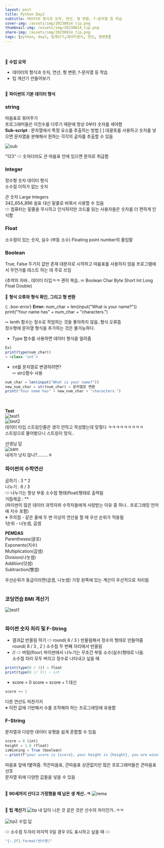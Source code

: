 ```yaml
---
layout: post
title: Python Day2
subtitle: 데이터의 형식과 숫자, 연산, 형 변환, f-문자열 등 학습
cover-img: /assets/img/20230814_tip.png
thumbnail-img: /assets/img/20230814_tip.png
share-img: /assets/img/20230814_tip.png
tags: [python, day2, 팁계산기,데이터형식, 연산, 형변환]
---
```

<br><br> 
🐶 **수업 요약**
- 데이터의 형식과 숫자, 연산, 형 변환, f-문자열 등 학습
- 팁 계산기 만들어보기
<br><br> 

🐰 **파이썬의 기본 데이터 형식**  

### string

따옴표로 묶어주기  
프로그래머들은 이진수를 다루기 때문에 항상 0부터 숫자를 세야함  
**Sub-script** : 문자열에서 특정 요소를 추출하는 방법
[ ] 대괄호를 사용하고 숫자를 넣으면 문자열을 분해해서 원하는 각각의 글자를 추출할 수 있음  

![sub](/assets/img/20230814_sub.png)

"123" ⇨ 숫자더라도 큰 따옴표 안에 있으면 문자로 취급함

### Integer
정수형 숫자 데이터 형식  
소수점 이하가 없는 숫자  

큰 숫자 Large Integers  
342_654_896 쉼표 대신 밑줄로 바꿔서 사용할 수 있음  
⇨ 컴퓨터는 밑줄을 무시하고 인식하지만 코드를 읽는 사용자들은 숫자를 더 편하게 인식함

### Float
소수점이 있는 숫자, 실수 (부동 소수) 
Floating point number의 줄임말

### Boolean
True, False 두가지 값만 존재
대문자로 시작하고 따옴표를 사용하지 않음
프로그램에서 무언가를 테스트 하는 데 주로 쓰임

(추억의 자바.. 데이터 타입ㅋㅋ 괜히 복습..ㅠ
Boolean
Char
Byte
Short
Int
Long 
Float
Double)
<br><br> 
🦊 **형식 오류와 형식 확인, 그리고 형 변환**

{: .box-error}
**Error:** num_char = len(input("What is your name?"))  
print("Your name has" + num_char + "characters.")  

⇨ lenth 함수는 정수로 작업하는 것을 좋아하지 않음..형식 오류뜸  
정수형에 문자열 형식을 추가하는 것은 불가능하다.  

- Type 함수를 사용하면 데이터 형식을 알려줌  
```javascript
Ex)
print(type(num_char))
⇨ <class 'int'>
```

- int를 문자열로 변경하려면?  
⇨ str()함수 사용  
```javascript
num_char = len(input("What is your name?"))
new_num_char = str(num_char) ⇦ 문자열로 변환
print("Your name has" + new_num_char + "characters.")
```
<br><br> 
**Test**  
![test1](/assets/img/20230814_test_inst.png)  
![test2](/assets/img/20230814_test.png)  
데이터 타입 스트링인줄은 생각 안하고 작성했는데 맞췄다 ㅋㅋㅋㅋㅋㅋㅋㅋㅋ   
스트링으로 물어봤으니 스트링이 맞지..  

선생님 답    
![sam](/assets/img/20230814_sam.jpeg)    
내꺼가 낫지 않나?.........ㅎ  

### 파이썬의 수학연산
곱하기 : 3 * 2  
나누기 : 6 / 3  
⇨ 나누기는 항상 부동 소수점 형태(float)형태로 출력됨  
거듭제곱 : **  
(파이썬이 많은 데이터 과학자와 수학자들에게 사랑받는 이유 중 하나.. 프로그래밍 언어에 지수 포함)  
※ 주의점 - 같은 줄에 두 번 이상의 연산을 할 때 우선 순위가 적용됨  
1순위 - 나눗셈, 곱셈  

**PEMDAS**  
Parentheses(괄호)  
Exponents(지수)  
Multiplication(곱셈)  
Division(나눗셈)  
Addition(덧셈)  
Subtraction(뺄셈)  

우선순위가 동급이라면(곱셈, 나눗셈) 가장 왼쪽에 있는 계산이 우선적으로 처리됨 
<br><br>
### 코딩연습 BMI 계산기  
![test1](/assets/img/20230814_bmi.png) 
<br><br> 
### 파이썬 숫자 처리 및 F-String  
- 결과값 반올림 하기 ⇨ round( 8 / 3 ) 반올림해서 정수의 형태로 만들어줌  
round( 8 / 3 , 2 ) 소수점 두 번째 자리에서 반올림  
- // ⇨ 버림(floor) 파이썬에서 나누기는 무조건 부동 소수(실수)형태로 나옴.   
소수점 자리 모두 버리고 정수로 나타내고 싶을 때  
```javascript
print(type(8 / 3)) ⇨ float
print(type(8 // 3)) ⇨ int
```

- score = 0
score = score + 1 대신 
```javascript
score += 1
```  
다른 연산도 마찬가지  
※ 이전 값에 기반해서 수를 조작해야 하는 프로그래밍에 유용함  

### F-String  
문자열과 다양한 데이터 유형을 쉽게 혼합할 수 있음  
```javascript
score = 0 (int)
height = 1.8 (float)
isWinning = True (boolean)
⇨ print(f"your score is {score}, your height is {height}, you are winning is {isWinning}")
```
따옴표 앞에 f붙여줌. 작은따옴표, 큰따옴표 상관없지만 많은 프로그래머들은 큰따옴표 선호  
문자열 뒤에 다양한 값들을 넣을 수 있음  
<br><br>
🐻 **90세까지 산다고 가정했을 때 남은 생 계산..ㅋ**
![rema](/assets/img/20230814_remaining.png)  
<br><br>
🐯 **팁 계산기**
![tip](/assets/img/20230814_tip.png) 
내 답이 나은 것 같은 것은 산수의 차이인가..ㅋㅋ
<br><br> 
![tip2](/assets/img/20230814_tip2.png) 
수업 답  

⇨ 소수점 두자리 마지막 0일 경우 0도 표시하고 싶을 때 ⇨ 
```javascript
"{:.2f}.format(변수명)"  
```






